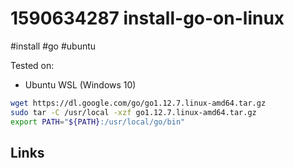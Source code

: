 # 1590634287 install-go-on-linux
#install #go #ubuntu

Tested on:
- Ubuntu WSL (Windows 10)

```bash
wget https://dl.google.com/go/go1.12.7.linux-amd64.tar.gz
sudo tar -C /usr/local -xzf go1.12.7.linux-amd64.tar.gz
export PATH="${PATH}:/usr/local/go/bin"
```

## Links
